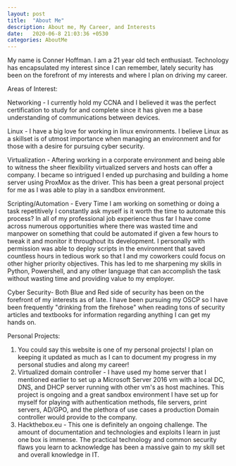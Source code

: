 ```yaml
---
layout: post
title:  "About Me"
description: About me, My Career, and Interests
date:   2020-06-8 21:03:36 +0530
categories: AboutMe
---
```

My name is Conner Hoffman. I am a 21 year old tech enthusiast. Technology has encapsulated my interest since I can remember, lately security has been on the forefront of my interests and where I plan on driving my career.

Areas of Interest:

Networking - I currently hold my CCNA and I believed it was the perfect certification to study for and complete since it has given me a base understanding of communications between devices. 

Linux - I have a big love for working in linux environments. I believe Linux as a skillset is of utmost importance when managing an environment and for those with a desire for pursuing cyber security.

Virtualization - Aftering working in a corporate environment and being able to witness the sheer flexibility virtualized servers and hosts can offer a company. I became so intrigued I ended up purchasing and building a home server using ProxMox as the driver. This has been a great personal project for me as I was able to play in a sandbox environment. 

Scripting/Automation - Every Time I am working on something or doing a task repetitively I constantly ask myself is it worth the time to automate this process? In all of my professional job experience thus far I have come across numerous opportunities where there was wasted time and manpower on something that could be automated if given a few hours to tweak it and monitor it throughout its development. I personally with permission was able to deploy scripts in the environment that saved countless hours in tedious work so that I and my coworkers could focus on other higher priority objectives. This has led to me sharpening my skills in Python, Powershell, and any other language that can accomplish the task without wasting time and providing value to my employer. 

Cyber Security- Both Blue and Red side of security has been on the forefront of my interests as of late. I have been pursuing my OSCP so I have been frequently "drinking from the firehose" when reading tons of security articles and textbooks for information regarding anything I can get my hands on. 

Personal Projects:
1) You could say this website is one of my personal projects! I plan on keeping it updated as much as I can to document my progress in my personal studies and along my career!
2) Virtualized domain controller - I have used my home server that I mentioned earlier to set up a Microsoft Server 2016 vm with a local DC, DNS, and DHCP server running with other vm's as host machines. This project is ongoing and a great sandbox environment I have set up for myself for playing with authentication methods, file servers, print servers, AD/GPO, and the plethora of use cases a production Domain controller would provide to the company.
3) Hackthebox.eu - This one is definitely an ongoing challenge. The amount of documentation and technologies and exploits I learn in just one box is immense. The practical technology and common security flaws you learn to acknowledge has been a massive gain to my skill set and overall knowledge in IT.
